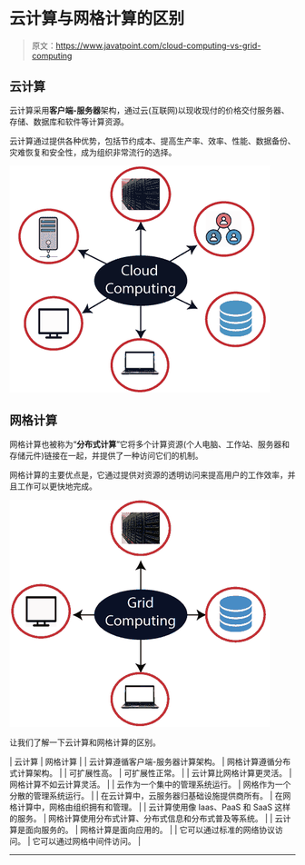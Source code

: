 # 云计算与网格计算的区别

> 原文：<https://www.javatpoint.com/cloud-computing-vs-grid-computing>

## 云计算

云计算采用**客户端-服务器**架构，通过云(互联网)以现收现付的价格交付服务器、存储、数据库和软件等计算资源。

云计算通过提供各种优势，包括节约成本、提高生产率、效率、性能、数据备份、灾难恢复和安全性，成为组织非常流行的选择。

![Cloud Computing vs Grid Computing](img/0d0f8a0f9534ac3702e11b9e5373faf8.png)

## 网格计算

网格计算也被称为“**分布式计算**”它将多个计算资源(个人电脑、工作站、服务器和存储元件)链接在一起，并提供了一种访问它们的机制。

网格计算的主要优点是，它通过提供对资源的透明访问来提高用户的工作效率，并且工作可以更快地完成。

![Cloud Computing vs Grid Computing](img/2a71cba5fc933b87506397a310ee6ce6.png)

让我们了解一下云计算和网格计算的区别。

| 云计算 | 网格计算 |
| 云计算遵循客户端-服务器计算架构。 | 网格计算遵循分布式计算架构。 |
| 可扩展性高。 | 可扩展性正常。 |
| 云计算比网格计算更灵活。 | 网格计算不如云计算灵活。 |
| 云作为一个集中的管理系统运行。 | 网格作为一个分散的管理系统运行。 |
| 在云计算中，云服务器归基础设施提供商所有。 | 在网格计算中，网格由组织拥有和管理。 |
| 云计算使用像 Iaas、PaaS 和 SaaS 这样的服务。 | 网格计算使用分布式计算、分布式信息和分布式普及等系统。 |
| 云计算是面向服务的。 | 网格计算是面向应用的。 |
| 它可以通过标准的网络协议访问。 | 它可以通过网格中间件访问。 |

* * *